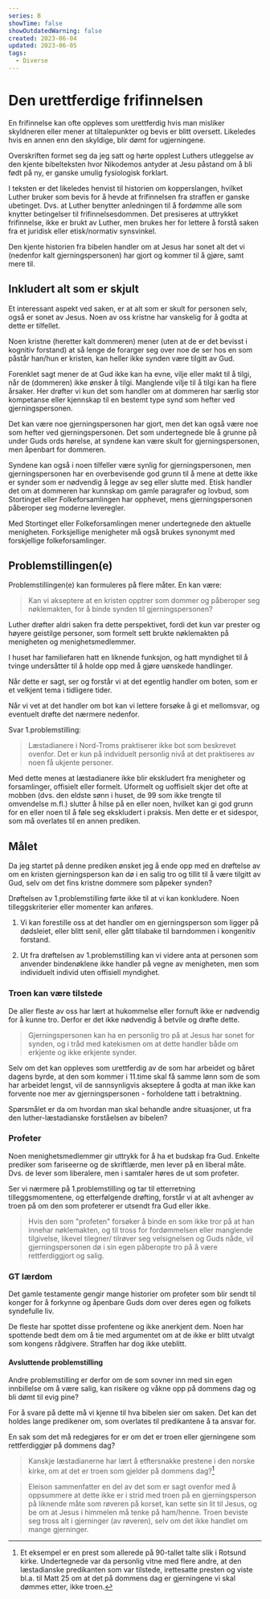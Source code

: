 ```yaml
---
series: B
showTime: false
showOutdatedWarning: false
created: 2023-06-04
updated: 2023-06-05
tags:
  - Diverse
---
```


# Den urettferdige frifinnelsen
En frifinnelse kan ofte oppleves som urettferdig hvis man misliker skyldneren eller mener at tiltalepunkter og bevis er blitt oversett. Likeledes hvis en annen enn den skyldige, blir dømt for ugjerningene.

Overskriften formet seg da jeg satt og hørte opplest Luthers utleggelse av den kjente bibelteksten hvor Nikodemos antyder at Jesu påstand om å bli født på ny, er ganske umulig fysiologisk forklart.

I teksten er det likeledes henvist til historien om kopperslangen, hvilket Luther bruker som bevis for å hevde at frifinnelsen fra straffen er ganske ubetinget. Dvs. at Luther benytter anledningen til å fordømme alle som knytter betingelser til frifinnelsesdommen. Det presiseres at uttrykket frifinnelse, ikke er brukt av Luther, men brukes her for lettere å forstå saken fra et juridisk eller etisk/normativ synsvinkel.

Den kjente historien fra bibelen handler om at Jesus har sonet alt det vi (nedenfor kalt gjerningspersonen) har gjort og kommer til å gjøre, samt mere til.

## Inkludert alt som er skjult
Et interessant aspekt ved saken, er at alt som er skult for personen selv, også er sonet av Jesus. Noen av oss kristne har vanskelig for å godta at dette er tilfellet. 

Noen kristne (heretter kalt dommeren) mener (uten at de er det bevisst i kognitiv forstand) at så lenge de forarger seg over noe de ser hos en som påstår han/hun er kristen, kan heller ikke synden være tilgitt av Gud.

Forenklet sagt mener de at Gud ikke kan ha evne, vilje eller makt til å tilgi, når de (dommeren) ikke ønsker å tilgi. Manglende vilje til å tilgi kan ha flere årsaker. Her drøfter vi kun det som handler om at dommeren har særlig stor kompetanse eller kjennskap til en bestemt type synd som hefter ved gjerningspersonen.

Det kan være noe gjerningspersonen har gjort, men det kan også være noe som hefter ved gjerningspersonen. Det som undertegnede ble å grunne på under Guds ords hørelse, at syndene kan være skult for gjerningspersonen, men åpenbart for dommeren.

Syndene kan også i noen tilfeller være synlig for gjerningspersonen, men gjerningspersonen har en overbevisende god grunn til å mene at dette ikke er synder som er nødvendig å legge av seg eller slutte med. Etisk handler det om at dommeren har kunnskap om gamle paragrafer og lovbud, som Stortinget eller Folkeforsamlingen har opphevet, mens gjerningspersonen påberoper seg moderne leveregler.

Med Stortinget eller Folkeforsamlingen mener undertegnede den aktuelle menigheten. Forksjellige menigheter må også brukes synonymt med forskjellige folkeforsamlinger.

## Problemstillingen(e)
Problemstillingen(e) kan formuleres på flere måter. En kan være:

> Kan vi akseptere at en kristen opptrer som dommer og påberoper seg nøklemakten, for å binde synden til gjerningspersonen?

Luther drøfter aldri saken fra dette perspektivet, fordi det kun var prester og høyere geistilge personer, som formelt sett brukte nøklemakten på menigheten og menighetsmedlemmer.

I huset har familiefaren hatt en liknende funksjon, og hatt myndighet til å tvinge undersåtter til å holde opp med å gjøre uønskede handlinger.

Når dette er sagt, ser og forstår vi at det egentlig handler om boten, som er et velkjent tema i tidligere tider.

Når vi vet at det handler om bot kan vi lettere forsøke å gi et mellomsvar, og eventuelt drøfte det nærmere nedenfor.

Svar 1.problemstilling:  
> Læstadianere i Nord-Troms praktiserer ikke bot som beskrevet ovenfor. Det er kun på indviduelt personlig nivå at det praktiseres av noen få ukjente personer.

Med dette menes at læstadianere ikke blir ekskludert fra menigheter og forsamlinger, offisielt eller formelt. Uformelt og uoffisielt skjer det ofte at mobben (dvs. den eldste sønn i huset, de 99 som ikke trengte til omvendelse  m.fl.) slutter å hilse på en eller noen, hvilket kan gi god grunn for en eller noen til å føle seg ekskludert i praksis. Men dette er et sidespor, som må overlates til en annen prediken.

## Målet
Da jeg startet på denne prediken ønsket jeg å ende opp med en drøftelse av om en kristen gjerningsperson kan dø i en salig tro og tillit til å være tilgitt av Gud, selv om det fins kristne dommere som påpeker synden?

Drøftelsen av 1.problemstilling førte ikke til at vi kan konkludere. Noen tilleggskriterier eller momenter kan anføres.

1. Vi kan forestille oss at det handler om en gjerningsperson som ligger på dødsleiet, eller blitt senil, eller gått tilabake til barndommen i kongenitiv forstand.

2. Ut fra drøftelsen av 1.problemstilling kan vi videre anta at personen som anvender bindenøklene ikke handler på vegne av menigheten, men som individuelt individ uten offisiell myndighet.

### Troen kan være tilstede
De aller fleste av oss har lært at hukommelse eller fornuft ikke er nødvendig for å kunne tro. Derfor er det ikke nødvendig å betvile og drøfte dette.

> Gjerningspersonen kan ha en personlig tro på at Jesus har sonet for synden, og i tråd med katekismen om at dette handler både om erkjente og ikke erkjente synder.

Selv om det kan oppleves som urettferdig av de som har arbeidet og båret dagens byrde, at den som kommer i 11.time skal få samme lønn som de som har arbeidet lengst, vil de sannsynligvis akseptere å godta at man ikke kan forvente noe mer av gjerningspersonen - forholdene tatt i betraktning.

Spørsmålet er da om hvordan man skal behandle andre situasjoner, ut fra den luther-læstadianske forståelsen av bibelen?

### Profeter
Noen menighetsmedlemmer gir uttrykk for å ha et budskap fra Gud. Enkelte prediker som fariseerne og de skriftlærde, men lever på en liberal måte. Dvs. de lever som liberalere, men i samtaler høres de ut som profeter.

Ser vi nærmere på 1.problemstilling og tar til etterretning tilleggsmomentene, og etterfølgende drøfting, forstår vi at alt avhenger av troen på om den som profeterer er utsendt fra Gud eller ikke.

> Hvis den som "profeten" forsøker å binde en som ikke tror på at han innehar nøklemakten, og til tross for fordømmelsen eller manglende tilgivelse, likevel tilegner/ tilrøver seg velsignelsen og Guds nåde, vil gjerningspersonen dø i sin egen påberopte tro på å være rettferdiggjort og salig.

### GT lærdom
Det gamle testamente gengir mange historier om profeter som blir sendt til konger for å forkynne og åpenbare Guds dom over deres egen og folkets syndefulle liv.

De fleste har spottet disse profentene og ikke anerkjent dem. Noen har spottende bedt dem om å tie med argumentet om at de ikke er blitt utvalgt som kongens rådgivere. Straffen har dog ikke uteblitt.

#### Avsluttende problemstilling
Andre problemstilling er derfor om de som sovner inn med sin egen innbillelse om å være salig, kan risikere og våkne opp på dommens dag og bli dømt til evig pine?

For å svare på dette må vi kjenne til hva bibelen sier om saken. Det kan det holdes lange predikener om, som overlates til predikantene å ta ansvar for.

En sak som det må redegjøres for er om det er troen eller gjerningene som rettferdiggjør på dommens dag?

> Kanskje læstadianerne har lært å etftersnakke prestene i den norske kirke, om at det er troen som gjelder på dommens dag?[^1]

> Eleison sammenfatter en del av det som er sagt ovenfor med å oppsummere at dette ikke er i strid med troen på en gjerningsperson på liknende måte som røveren på korset, kan sette sin lit til Jesus, og be om at Jesus i himmelen må tenke på ham/henne. Troen beviste seg tross alt i gjerninger (av røveren), selv om det ikke handlet om mange gjerninger.

[^1]: Et eksempel er en prest som allerede på 90-tallet talte slik i Rotsund kirke. Undertegnede var da personlig vitne med flere andre, at den læstadianske predikanten som var tilstede, irettesatte presten og viste bl.a. til Matt 25 om at det på dommens dag er gjerningene vi skal dømmes etter, ikke troen.